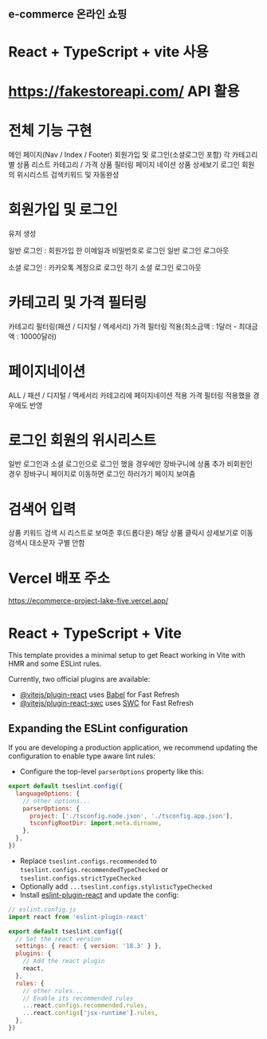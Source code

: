 ## e-commerce 온라인 쇼핑

# React + TypeScript + vite 사용
# https://fakestoreapi.com/ API 활용


# 전체 기능 구현

메인 페이지(Nav / Index / Footer)
회원가입 및 로그인(소셜로그인 포함)
각 카테고리별 상품 리스트
카테고리 / 가격 상품 필터링
페이지 네이션
상품 상세보기
로그인 회원의 위시리스트
검색키워드 및 자동완성


# 회원가입 및 로그인
유저 생성

일반 로그인 : 회원가입 한 이메일과 비밀번호로 로그인
일반 로그인 로그아웃

소셜 로그인 : 카카오톡 계정으로 로그인 하기
소셜 로그인 로그아웃

# 카테고리 및 가격 필터링
카테고리 필터링(패션 / 디지털 / 액세서리)
가격 필터링 적용(최소금액 : 1달러 - 최대금액 : 10000달러)

# 페이지네이션
ALL / 패션 / 디지털 / 액세서리 카테고리에 페이지네이션 적용
가격 필터링 적용했을 경우에도 반영

# 로그인 회원의 위시리스트
일반 로그인과 소셜 로그인으로 로그인 했을 경우에만 장바구니에 상품 추가
비회원인 경우 장바구니 페이지로 이동하면 로그인 하러가기 페이지 보여줌

# 검색어 입력
상품 키워드 검색 시 리스트로 보여준 후(드롭다운) 해당 상품 클릭시 상세보기로 이동
검색시 대소문자 구별 안함


# Vercel 배포 주소
https://ecommerce-project-lake-five.vercel.app/

# React + TypeScript + Vite

This template provides a minimal setup to get React working in Vite with HMR and some ESLint rules.

Currently, two official plugins are available:

- [@vitejs/plugin-react](https://github.com/vitejs/vite-plugin-react/blob/main/packages/plugin-react/README.md) uses [Babel](https://babeljs.io/) for Fast Refresh
- [@vitejs/plugin-react-swc](https://github.com/vitejs/vite-plugin-react-swc) uses [SWC](https://swc.rs/) for Fast Refresh

## Expanding the ESLint configuration

If you are developing a production application, we recommend updating the configuration to enable type aware lint rules:

- Configure the top-level `parserOptions` property like this:

```js
export default tseslint.config({
  languageOptions: {
    // other options...
    parserOptions: {
      project: ['./tsconfig.node.json', './tsconfig.app.json'],
      tsconfigRootDir: import.meta.dirname,
    },
  },
})
```

- Replace `tseslint.configs.recommended` to `tseslint.configs.recommendedTypeChecked` or `tseslint.configs.strictTypeChecked`
- Optionally add `...tseslint.configs.stylisticTypeChecked`
- Install [eslint-plugin-react](https://github.com/jsx-eslint/eslint-plugin-react) and update the config:

```js
// eslint.config.js
import react from 'eslint-plugin-react'

export default tseslint.config({
  // Set the react version
  settings: { react: { version: '18.3' } },
  plugins: {
    // Add the react plugin
    react,
  },
  rules: {
    // other rules...
    // Enable its recommended rules
    ...react.configs.recommended.rules,
    ...react.configs['jsx-runtime'].rules,
  },
})
```


